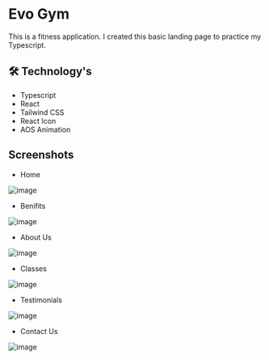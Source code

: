 # Evo Gym

This is a fitness application. I created this basic landing page to practice my Typescript.

## 🛠 Technology's

- Typescript
- React
- Tailwind CSS
- React Icon
- AOS Animation

## Screenshots

- Home

![image](https://i.ibb.co/BnYQ3Yp/2024-01-02.png)

- Benifits

![image](https://i.ibb.co/QKHhVKM/2024-01-02-1.png)

- About Us

![image](https://i.ibb.co/RvGyBxp/2024-01-02-2.png)

- Classes

![image](https://i.ibb.co/THT81jV/2024-01-02-3.png)

- Testimonials

![image](https://i.ibb.co/ZJPTkFT/2024-01-02-4.png)

- Contact Us

![image](https://i.ibb.co/mhzTZZs/2024-01-02-5.png)

